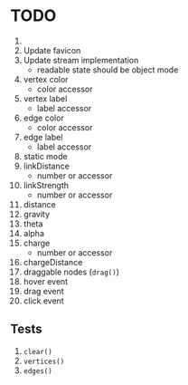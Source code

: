TODO
====

1. 
2. Update favicon
3. Update stream implementation
	- readable state should be object mode
4. vertex color
	- 	color accessor
5. vertex label
	-	label accessor
6. edge color
	- 	color accessor
7. edge label
	-	label accessor
8. static mode
9. linkDistance
	- 	number or accessor
10. linkStrength
	- 	number or accessor
11. distance
12. gravity
13. theta
14. alpha
15. charge
	- 	number or accessor
16. chargeDistance
17. draggable nodes (`drag()`)
18. hover event
19. drag event
20. click event


## Tests

1. `clear()`
2. `vertices()`
3. `edges()`

